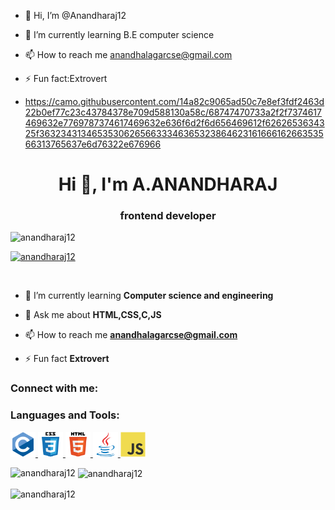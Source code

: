 - 👋 Hi, I’m @Anandharaj12
- 🌱 I’m currently learning B.E computer science
- 📫 How to reach me anandhalagarcse@gmail.com
- ⚡ Fun fact:Extrovert

- https://camo.githubusercontent.com/14a82c9065ad50c7e8ef3fdf2463d22b0ef77c23c43784378e709d588130a58c/68747470733a2f2f7374617469632e7769787374617469632e636f6d2f6d656469612f6262653634325f36323431346535306265663334636532386462316166616266353566313765637e6d76322e676966

<h1 align="center">Hi 👋, I'm A.ANANDHARAJ</h1>
<h3 align="center">frontend developer</h3>

<p align="left"> <img src="https://komarev.com/ghpvc/?username=anandharaj12&label=Profile%20views&color=0e75b6&style=flat" alt="anandharaj12" /> </p>

<p align="left"> <a href="https://github.com/ryo-ma/github-profile-trophy"><img src="https://github-profile-trophy.vercel.app/?username=anandharaj12" alt="anandharaj12" /></a> </p>

<p align="left"> <a href="https://twitter.com/" target="blank"><img src="https://img.shields.io/twitter/follow/?logo=twitter&style=for-the-badge" alt="" /></a> </p>

- 🌱 I’m currently learning **Computer science and engineering**

- 💬 Ask me about **HTML,CSS,C,JS**

- 📫 How to reach me **anandhalagarcse@gmail.com**

- ⚡ Fun fact **Extrovert**

<h3 align="left">Connect with me:</h3>
<p align="left">
</p>

<h3 align="left">Languages and Tools:</h3>
<p align="left"> <a href="https://www.cprogramming.com/" target="_blank" rel="noreferrer"> <img src="https://raw.githubusercontent.com/devicons/devicon/master/icons/c/c-original.svg" alt="c" width="40" height="40"/> </a> <a href="https://www.w3schools.com/css/" target="_blank" rel="noreferrer"> <img src="https://raw.githubusercontent.com/devicons/devicon/master/icons/css3/css3-original-wordmark.svg" alt="css3" width="40" height="40"/> </a> <a href="https://www.w3.org/html/" target="_blank" rel="noreferrer"> <img src="https://raw.githubusercontent.com/devicons/devicon/master/icons/html5/html5-original-wordmark.svg" alt="html5" width="40" height="40"/> </a> <a href="https://www.java.com" target="_blank" rel="noreferrer"> <img src="https://raw.githubusercontent.com/devicons/devicon/master/icons/java/java-original.svg" alt="java" width="40" height="40"/> </a> <a href="https://developer.mozilla.org/en-US/docs/Web/JavaScript" target="_blank" rel="noreferrer"> <img src="https://raw.githubusercontent.com/devicons/devicon/master/icons/javascript/javascript-original.svg" alt="javascript" width="40" height="40"/> </a> </p>

<p><img align="left" src="https://github-readme-stats.vercel.app/api/top-langs?username=anandharaj12&show_icons=true&locale=en&layout=compact" alt="anandharaj12" /></p>

<p>&nbsp;<img align="center" src="https://github-readme-stats.vercel.app/api?username=anandharaj12&show_icons=true&locale=en" alt="anandharaj12" /></p>

<p><img align="center" src="https://github-readme-streak-stats.herokuapp.com/?user=anandharaj12&" alt="anandharaj12" /></p>

